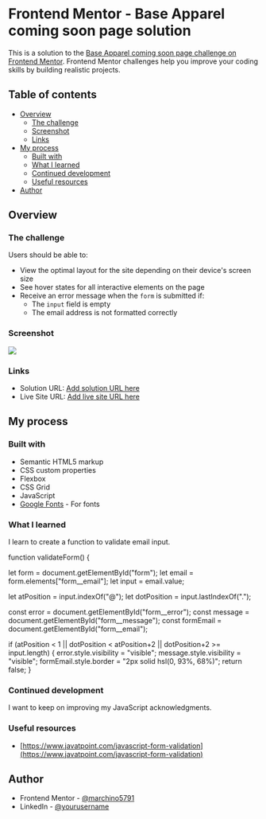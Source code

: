 # Frontend Mentor - Base Apparel coming soon page solution

This is a solution to the [Base Apparel coming soon page challenge on Frontend Mentor](https://www.frontendmentor.io/challenges/base-apparel-coming-soon-page-5d46b47f8db8a7063f9331a0). Frontend Mentor challenges help you improve your coding skills by building realistic projects.

## Table of contents

- [Overview](#overview)
  - [The challenge](#the-challenge)
  - [Screenshot](#screenshot)
  - [Links](#links)
- [My process](#my-process)
  - [Built with](#built-with)
  - [What I learned](#what-i-learned)
  - [Continued development](#continued-development)
  - [Useful resources](#useful-resources)
- [Author](#author)

## Overview

### The challenge

Users should be able to:

- View the optimal layout for the site depending on their device's screen size
- See hover states for all interactive elements on the page
- Receive an error message when the `form` is submitted if:
  - The `input` field is empty
  - The email address is not formatted correctly

### Screenshot

![](./screenshot.jpg)

### Links

- Solution URL: [Add solution URL here](https://your-solution-url.com)
- Live Site URL: [Add live site URL here](https://your-live-site-url.com)

## My process

### Built with

- Semantic HTML5 markup
- CSS custom properties
- Flexbox
- CSS Grid
- JavaScript
- [Google Fonts](https://fonts.google.com) - For fonts

### What I learned

I learn to create a function to validate email input.

function validateForm() {

  let form = document.getElementById("form");
  let email = form.elements["form__email"];
  let input = email.value;

  let atPosition = input.indexOf("@");
  let dotPosition = input.lastIndexOf(".");

  const error = document.getElementById("form__error");
  const message = document.getElementById("form__message");
  const formEmail = document.getElementById("form__email");

  if (atPosition < 1 || dotPosition < atPosition+2 || dotPosition+2 >= input.length) {
    error.style.visibility = "visible";
    message.style.visibility = "visible";
    formEmail.style.border = "2px solid hsl(0, 93%, 68%)";
    return false;
  }

### Continued development

I want to keep on improving my JavaScript acknowledgments.

### Useful resources

- [https://www.javatpoint.com/javascript-form-validation](https://www.javatpoint.com/javascript-form-validation)

## Author

- Frontend Mentor - [@marchino5791](https://www.frontendmentor.io/profile/marchino5791)
- LinkedIn - [@yourusername](https://www.twitter.com/yourusername)
